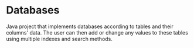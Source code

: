 # Databases
Java project that implements databases according to tables and their columns' data. The user can then add or change any values to these tables using multiple indexes and search methods.

